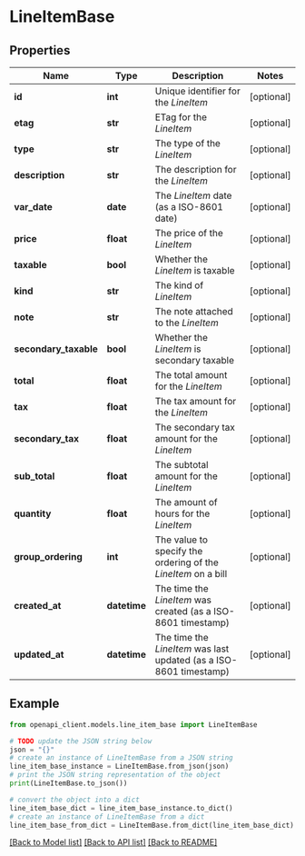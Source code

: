 # LineItemBase


## Properties

Name | Type | Description | Notes
------------ | ------------- | ------------- | -------------
**id** | **int** | Unique identifier for the *LineItem* | [optional] 
**etag** | **str** | ETag for the *LineItem* | [optional] 
**type** | **str** | The type of the *LineItem* | [optional] 
**description** | **str** | The description for the *LineItem* | [optional] 
**var_date** | **date** | The *LineItem* date (as a ISO-8601 date) | [optional] 
**price** | **float** | The price of the *LineItem* | [optional] 
**taxable** | **bool** | Whether the *LineItem* is taxable | [optional] 
**kind** | **str** | The kind of *LineItem* | [optional] 
**note** | **str** | The note attached to the *LineItem* | [optional] 
**secondary_taxable** | **bool** | Whether the *LineItem* is secondary taxable | [optional] 
**total** | **float** | The total amount for the *LineItem* | [optional] 
**tax** | **float** | The tax amount for the *LineItem* | [optional] 
**secondary_tax** | **float** | The secondary tax amount for the *LineItem* | [optional] 
**sub_total** | **float** | The subtotal amount for the *LineItem* | [optional] 
**quantity** | **float** | The amount of hours for the *LineItem* | [optional] 
**group_ordering** | **int** | The value to specify the ordering of the *LineItem* on a bill | [optional] 
**created_at** | **datetime** | The time the *LineItem* was created (as a ISO-8601 timestamp) | [optional] 
**updated_at** | **datetime** | The time the *LineItem* was last updated (as a ISO-8601 timestamp) | [optional] 

## Example

```python
from openapi_client.models.line_item_base import LineItemBase

# TODO update the JSON string below
json = "{}"
# create an instance of LineItemBase from a JSON string
line_item_base_instance = LineItemBase.from_json(json)
# print the JSON string representation of the object
print(LineItemBase.to_json())

# convert the object into a dict
line_item_base_dict = line_item_base_instance.to_dict()
# create an instance of LineItemBase from a dict
line_item_base_from_dict = LineItemBase.from_dict(line_item_base_dict)
```
[[Back to Model list]](../README.md#documentation-for-models) [[Back to API list]](../README.md#documentation-for-api-endpoints) [[Back to README]](../README.md)


